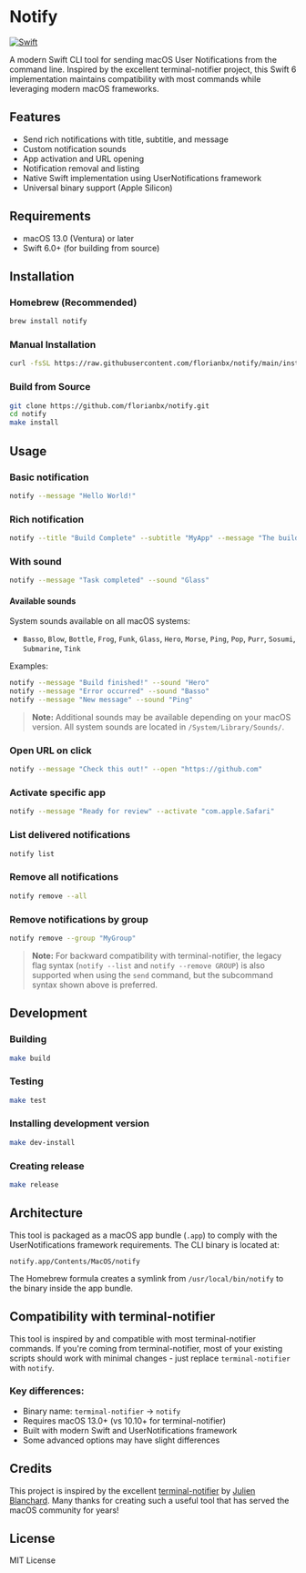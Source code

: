 # Notify

[![Swift](https://github.com/FlorianBx/notify/actions/workflows/swift.yml/badge.svg)](https://github.com/FlorianBx/notify/actions/workflows/swift.yml)

A modern Swift CLI tool for sending macOS User Notifications from the command line. Inspired by the excellent terminal-notifier project, this Swift 6 implementation maintains compatibility with most commands while leveraging modern macOS frameworks.

## Features

- Send rich notifications with title, subtitle, and message
- Custom notification sounds
- App activation and URL opening
- Notification removal and listing
- Native Swift implementation using UserNotifications framework
- Universal binary support (Apple Silicon)

## Requirements

- macOS 13.0 (Ventura) or later
- Swift 6.0+ (for building from source)

## Installation

### Homebrew (Recommended)

```bash
brew install notify
```

### Manual Installation

```bash
curl -fsSL https://raw.githubusercontent.com/florianbx/notify/main/install.sh --install | bash
```

### Build from Source

```bash
git clone https://github.com/florianbx/notify.git
cd notify
make install
```

## Usage

### Basic notification
```bash
notify --message "Hello World!"
```

### Rich notification
```bash
notify --title "Build Complete" --subtitle "MyApp" --message "The build finished successfully"
```

### With sound
```bash
notify --message "Task completed" --sound "Glass"
```

#### Available sounds

System sounds available on all macOS systems:
- `Basso`, `Blow`, `Bottle`, `Frog`, `Funk`, `Glass`, `Hero`, `Morse`, `Ping`, `Pop`, `Purr`, `Sosumi`, `Submarine`, `Tink`

Examples:
```bash
notify --message "Build finished!" --sound "Hero"
notify --message "Error occurred" --sound "Basso" 
notify --message "New message" --sound "Ping"
```

> **Note:** Additional sounds may be available depending on your macOS version. All system sounds are located in `/System/Library/Sounds/`.

### Open URL on click
```bash
notify --message "Check this out!" --open "https://github.com"
```

### Activate specific app
```bash
notify --message "Ready for review" --activate "com.apple.Safari"
```

### List delivered notifications
```bash
notify list
```

### Remove all notifications
```bash
notify remove --all
```

### Remove notifications by group
```bash
notify remove --group "MyGroup"
```

> **Note:** For backward compatibility with terminal-notifier, the legacy flag syntax (`notify --list` and `notify --remove GROUP`) is also supported when using the `send` command, but the subcommand syntax shown above is preferred.

## Development

### Building
```bash
make build
```

### Testing
```bash
make test
```

### Installing development version
```bash
make dev-install
```

### Creating release
```bash
make release
```

## Architecture

This tool is packaged as a macOS app bundle (`.app`) to comply with the UserNotifications framework requirements. The CLI binary is located at:

```
notify.app/Contents/MacOS/notify
```

The Homebrew formula creates a symlink from `/usr/local/bin/notify` to the binary inside the app bundle.

## Compatibility with terminal-notifier

This tool is inspired by and compatible with most terminal-notifier commands. If you're coming from terminal-notifier, most of your existing scripts should work with minimal changes - just replace `terminal-notifier` with `notify`.

### Key differences:
- Binary name: `terminal-notifier` → `notify`
- Requires macOS 13.0+ (vs 10.10+ for terminal-notifier)
- Built with modern Swift and UserNotifications framework
- Some advanced options may have slight differences

## Credits

This project is inspired by the excellent [terminal-notifier](https://github.com/julienXX/terminal-notifier) by [Julien Blanchard](https://github.com/julienXX). Many thanks for creating such a useful tool that has served the macOS community for years!

## License

MIT License
